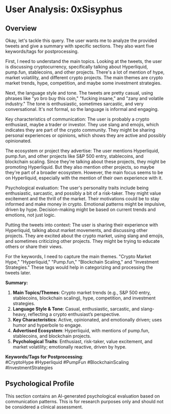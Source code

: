 # User Analysis: 0xSisyphus

## Overview

<think>
Okay, let's tackle this query. The user wants me to analyze the provided tweets and give a summary with specific sections. They also want five keywords/tags for postprocessing. 

First, I need to understand the main topics. Looking at the tweets, the user is discussing cryptocurrency, specifically talking about Hyperliquid, pump.fun, stablecoins, and other projects. There's a lot of mention of hype, market volatility, and different crypto projects. The main themes are crypto market trends, hype, competition, and maybe some investment strategies.

Next, the language style and tone. The tweets are pretty casual, using phrases like "yo bro buy this coin," "fucking insane," and "zany and volatile industry." The tone is enthusiastic, sometimes sarcastic, and very conversational. It's not formal, so the language is informal and engaging.

Key characteristics of communication: The user is probably a crypto enthusiast, maybe a trader or investor. They use slang and emojis, which indicates they are part of the crypto community. They might be sharing personal experiences or opinions, which shows they are active and possibly opinionated.

The ecosystem or project they advertise: The user mentions Hyperliquid, pump.fun, and other projects like S&P 500 entry, stablecoins, and blockchain scaling. Since they're talking about these projects, they might be promoting Hyperliquid. But they also mention other projects, so maybe they're part of a broader ecosystem. However, the main focus seems to be on Hyperliquid, especially with the mention of their own experience with it.

Psychological evaluation: The user's personality traits include being enthusiastic, sarcastic, and possibly a bit of a risk-taker. They might value excitement and the thrill of the market. Their motivations could be to stay informed and make money in crypto. Emotional patterns might be impulsive, driven by hype. Decision-making might be based on current trends and emotions, not just logic.

Putting the tweets into context: The user is sharing their experience with Hyperliquid, talking about market movements, and discussing other projects. They are excited about the crypto market, using slang and emojis, and sometimes criticizing other projects. They might be trying to educate others or share their views.

For the keywords, I need to capture the main themes. "Crypto Market Hype," "Hyperliquid," "Pump.fun," "Blockchain Scaling," and "Investment Strategies." These tags would help in categorizing and processing the tweets later.
</think>

**Summary:**  
1. **Main Topics/Themes**: Crypto market trends (e.g., S&P 500 entry, stablecoins, blockchain scaling), hype, competition, and investment strategies.  
2. **Language Style & Tone**: Casual, enthusiastic, sarcastic, and slang-heavy, reflecting a crypto enthusiast’s perspective.  
3. **Key Characteristics**: Active, opinionated, and emotionally driven; uses humor and hyperbole to engage.  
4. **Advertised Ecosystem**: Hyperliquid, with mentions of pump.fun, stablecoins, and blockchain projects.  
5. **Psychological Traits**: Enthusiast, risk-taker, value excitement, and market volatility; emotionally reactive, driven by hype.  

**Keywords/Tags for Postprocessing**:  
#CryptoHype #Hyperliquid #PumpFun #BlockchainScaling #InvestmentStrategies

## Psychological Profile

This section contains an AI-generated psychological evaluation based on communication patterns. This is for research purposes only and should not be considered a clinical assessment.
